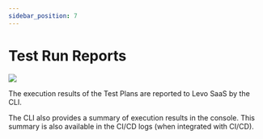 ```yaml
---
sidebar_position: 7
---
```


# Test Run Reports
![](../../assets/test-run-reports.svg)

The execution results of the Test Plans are reported to Levo SaaS by the CLI.

The CLI also provides a summary of execution results in the console. This summary is also available in the CI/CD logs (when integrated with CI/CD).



